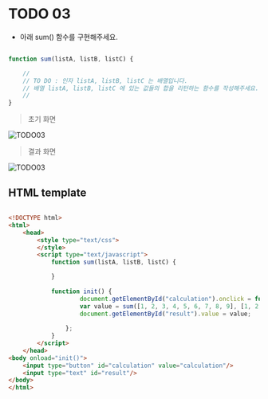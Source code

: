 ﻿TODO 03
========

* 아래 sum() 함수를 구현해주세요.

```javascript

function sum(listA, listB, listC) {

	//
	// TO DO : 인자 listA, listB, listC 는 배열입니다. 
	// 배열 listA, listB, listC 에 있는 값들의 합을 리턴하는 함수를 작성해주세요.
	//
}

```

> 초기 화면

![TODO03](https://github.com/ByungChangYoo/clipsoft/blob/master/javascript/06/todo/images/todo_03.png)


>  결과 화면

![TODO03](https://github.com/ByungChangYoo/clipsoft/blob/master/javascript/06/todo/images/todo_03_result.png)

## HTML template

```html

<!DOCTYPE html> 
<html>
	<head>
		<style type="text/css">
		</style>
		<script type="text/javascript">
			function sum(listA, listB, listC) {

			}
			
			function init() {
					document.getElementById("calculation").onclick = function() {
					var value = sum([1, 2, 3, 4, 5, 6, 7, 8, 9], [1, 2, 3, 4, 5, 6, 7, 8, 9], [100, 200, 300]);
					document.getElementById("result").value = value;
					
				};
			}			
		</script>
	</head>
<body onload="init()">               
	<input type="button" id="calculation" value="calculation"/>        
	<input type="text" id="result"/> 
</body>
</html>

```
